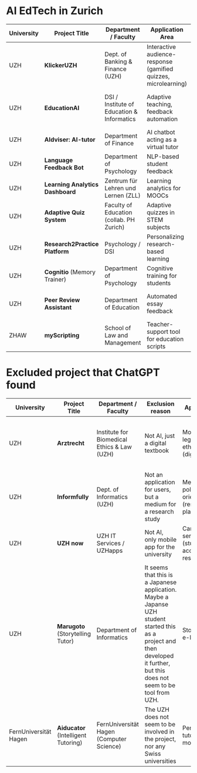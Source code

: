 # AI EdTech in Zurich

|University| Project Title   | Department / Faculty                       | Application Area                                           | Practical Output                                           | Other partners? | Source |
|------|----------------|---------------------------------------------|------------------------------------------------------------|------------------------------------------------------------|-----------------|--------|
|UZH| **KlickerUZH**  | Dept. of Banking & Finance (UZH)           | Interactive audience-response (gamified quizzes, microlearning) | Web/mobile classroom learning platform (clicker app)       | Lead            | [Klicker on PlayStore](https://play.google.com/store/apps/details?id=ch.uzh.bf.klicker.pwa&hl=en_US) |
|UZH| **EducationAI**  | DSI / Institute of Education & Informatics | Adaptive teaching, feedback automation           | ML-driven prototype tools for personalized instruction | Lead            | [Link](https://www.dsi.uzh.ch/en/communities/education.html) |
|UZH|**AIdviser: AI-tutor**|Department of Finance | AI chatbot acting as a virtual tutor| Chatbot integrated in KlickerUZH| Lead | [AIdviser:AI-Tutor](https://www.df.uzh.ch/en/department/teaching-center/projects-and-innovation/aidviser.html)|
| UZH        | **Language Feedback Bot**         | Department of Psychology               | NLP-based student feedback           | Browser-based chatbot         | Collaborator    | Documentation limited (pilot study) |
| UZH        | **Learning Analytics Dashboard**  | Zentrum für Lehren und Lernen (ZLL)    | Learning analytics for MOOCs         | Web dashboard                 | Lead            | Documentation limited (prototype) |
| UZH        | **Adaptive Quiz System**          | Faculty of Education (collab. PH Zurich) | Adaptive quizzes in STEM subjects    | Mobile/web quiz app           | Collaborator    | Documentation limited (pilot tool) |
| UZH        | **Research2Practice Platform**    | Psychology / DSI                        | Personalizing research-based learning | Web platform                  | Lead            | Documentation limited (DSI initiative) |
| UZH        | **Cognitio** (Memory Trainer)     | Department of Psychology               | Cognitive training for students      | Web-based memory game         | Lead            | Documentation limited (prototype) |
| UZH        | **Peer Review Assistant**         | Department of Education                | Automated essay feedback             | Browser-based feedback tool   | Collaborator    | Documentation limited (educational research) |
|ZHAW| **myScripting**| School of Law and Management | Teacher-support tool for education scripts| Web-based tool for educational design | Partnershaft with PHZH | [ZHAW project description](https://www.zhaw.ch/en/research/project/76711#keyData)  [myScripting tool](https://myscripting.sml.zhaw.ch) |






# Excluded project that ChatGPT found

|University| Project Title   | Department / Faculty                       | Exclusion reason | Application Area                                           | Practical Output                                           | Source |
|------|----------------|---------------------------------------------|------------------|------------------------------------------------------------|------------------------------------------------------------|--------|
|UZH| **Arztrecht**   | Institute for Biomedical Ethics & Law (UZH)| Not AI, just a digital textbook | Mobile legal/medical ethics education (digital textbook)   | Smartphone app delivering textbook content (Physician Law) | [Arztrecht on PlayStore](https://play.google.com/store/apps/details?id=ch.uzh.rwi.arzt) |
|UZH| **Informfully** | Dept. of Informatics (UZH)                 | Not an application for users, but a medium for a research study | Media literacy & political orientation (research platform) | Mobile news recommender research app      | [Link](https://www.ifi.uzh.ch/en/research/people/person/zehle.html) |
|UZH| **UZH now**     | UZH IT Services / UZHapps                  | Not AI, only mobile app for the university | Campus info services (student/employee access to resources)| Mobile campus app for students and staff                 | [Link](https://www.zi.uzh.ch/en/produkte/uzhnow.html) |
| UZH        | **Marugoto** (Storytelling Tutor) | Department of Informatics              |It seems that this is a Japanese application. Maybe a Japanse UZH student started this as a project and then developed it further, but this does not seem to be tool from UZH. | Storytelling-based e-learning       | Web-based learning platform | Documentation limited (GitHub) |
| FernUniversität Hagen     | **Aiducator** (Intelligent Tutoring) | FernUniversität Hagen (Computer Science) | The UZH does not seem to be involved in the project, nor any Swiss universities|Personalized tutoring (concept modeling) | Tutoring prototype           | Collaborator    | [FernUni Hagen project page](https://www.fernuni-hagen.de/infotechnik/sowi/aiducator.html) |
